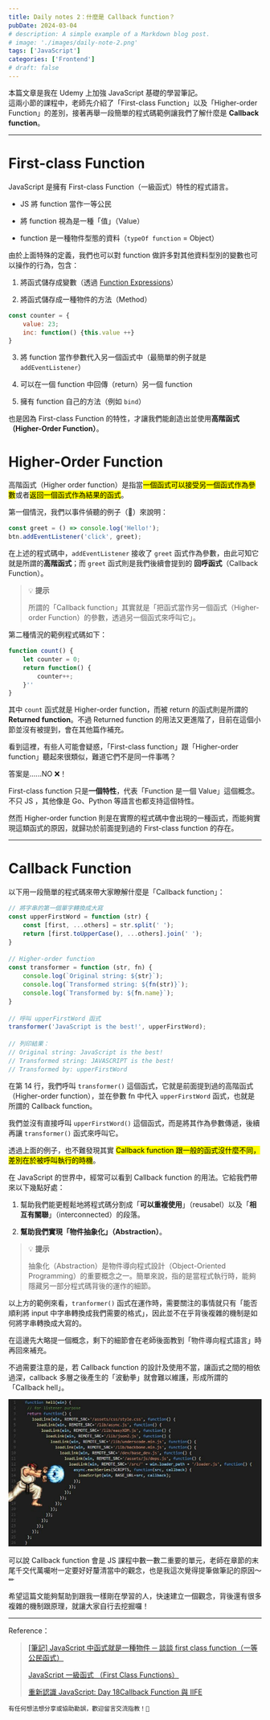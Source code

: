 ```yaml
---
title: Daily notes 2：什麼是 Callback function？
pubDate: 2024-03-04
# description: A simple example of a Markdown blog post.
# image: './images/daily-note-2.png'
tags: ['JavaScript']
categories: ['Frontend']
# draft: false
---
```


本篇文章是我在 Udemy 上加強 JavaScript 基礎的學習筆記。  
這兩小節的課程中，老師先介紹了「First-class Function」以及「Higher-order Function」的差別，接著再舉一段簡單的程式碼範例讓我們了解什麼是 **Callback function**。

---

# First-class Function

JavaScript 是擁有 First-class Function（一級函式）特性的程式語言。

* JS 將 function 當作一等公民

* 將 function 視為是一種「值」（Value）

* function 是一種物件型態的資料（`typeOf function` = Object）

由於上面特殊的定義，我們也可以對 function 做許多對其他資料型別的變數也可以操作的行為，包含：

1. 將函式儲存成變數（透過 [Function Expressions](https://developer.mozilla.org/en-US/docs/Web/JavaScript/Reference/Operators/function)）

2. 將函式儲存成一種物件的方法（Method）

```javascript
const counter = {
    value: 23;
    inc: function() {this.value ++}
}
```

3. 將 function 當作參數代入另一個函式中（最簡單的例子就是 `addEventListener`）

4. 可以在一個 function 中回傳（return）另一個 function

5. 擁有 function 自己的方法（例如 `bind`）

也是因為 First-class Function 的特性，才讓我們能創造出並使用**高階函式（Higher-Order Function）**。

# Higher-Order Function

高階函式（Higher order function）是指當<mark>一個函式可以接受另一個函式作為參數</mark>或者<mark>返回一個函式作為結果的函式</mark>。

第一個情況，我們以事件偵聽的例子（🌰）來說明：

```javascript
const greet = () => console.log('Hello!');
btn.addEventListener('click', greet);
```

在上述的程式碼中，`addEventListener` 接收了 `greet` 函式作為參數，由此可知它就是所謂的**高階函式**；而 `greet` 函式則是我們後續會提到的 **回呼函式**（Callback Function）。

> 💡 **提示**
>
> 所謂的「Callback function」其實就是「把函式當作另一個函式（Higher-order Function）的參數，透過另一個函式來呼叫它」。

第二種情況的範例程式碼如下：

```javascript
function count() {
    let counter = 0;
    return function() {
        counter++;
    }''
}
```

其中 `count` 函式就是 Higher-order function，而被 return 的函式則是所謂的 **Returned function**。不過 Returned function 的用法又更進階了，目前在這個小節並沒有被提到，會在其他篇作補充。

看到這裡，有些人可能會疑惑，「First-class function」跟「Higher-order function」聽起來很類似，難道它們不是同一件事嗎？

答案是......NO ❌！

First-class function 只是**一個特性**，代表「Function 是一個 Value」這個概念。不只 JS ，其他像是 Go、Python 等語言也都支持這個特性。

然而 Higher-order function 則是在實際的程式碼中會出現的一種函式，而能夠實現這類函式的原因，就歸功於前面提到過的 First-class function 的存在。

---

# Callback Function

以下用一段簡單的程式碼來帶大家瞭解什麼是「Callback function」：

```javascript
// 將字串的第一個單字轉換成大寫
const upperFirstWord = function (str) {
    const [first, ...others] = str.split(' ');
    return [first.toUpperCase(), ...others].join(' ');
}

// Higher-order function
const transformer = function (str, fn) {
    console.log(`Original string: ${str}`);
    console.log(`Transformed string: ${fn(str)}`);
    console.log(`Transformed by: ${fn.name}`);
}

// 呼叫 upperFirstWord 函式
transformer('JavaScript is the best!', upperFirstWord);

// 列印結果：
// Original string: JavaScript is the best!
// Transformed string: JAVASCRIPT is the best!
// Transformed by: upperFirstWord
```

在第 14 行，我們呼叫 `transformer()` 這個函式，它就是前面提到過的高階函式（Higher-order function），並在參數 fn 中代入 `upperFirstWord` 函式，也就是所謂的 Callback function。

我們並沒有直接呼叫 `upperFirstWord()` 這個函式，而是將其作為參數傳遞，後續再讓 `transformer()` 函式來呼叫它。

透過上面的例子，也不難發現其實 <mark>Callback function 跟一般的函式沒什麼不同，差別在於被呼叫執行的時機</mark>。

在 JavaScript 的世界中，經常可以看到 Callback function 的用法。它給我們帶來以下幾點好處：

1. 幫助我們能更輕鬆地將程式碼分割成「**可以重複使用**」（reusabel）以及「**相互有關聯**」（interconnected）的段落。

2. **幫助我們實現「物件抽象化」（Abstraction）**。

> 💡 **提示**
>
> 抽象化（Abstraction）是物件導向程式設計（Object-Oriented Programming）的重要概念之一。簡單來說，指的是當程式執行時，能夠隱藏另一部分程式碼背後的運作的細節。

以上方的範例來看，`tranformer()` 函式在運作時，需要關注的事情就只有「能否順利將 input 中字串轉換成我們需要的格式」，因此並不在乎背後複雜的機制是如何將字串轉換成大寫的。

在這邊先大略提一個概念，剩下的細節會在老師後面教到「物件導向程式語言」時再回來補充。

不過需要注意的是，若 Callback function 的設計及使用不當，讓函式之間的相依過深，callback 多層之後產生的「波動拳」就會難以維護，形成所謂的「Callback hell」。

![Callback Hell Image](./callback-hell.jpeg)

可以說 Callback function 會是 JS 課程中數一數二重要的單元，老師在章節的末尾千交代萬囑咐一定要好好釐清當中的觀念，也是我這次覺得提筆做筆記的原因～✏

希望這篇文能夠幫助到跟我一樣剛在學習的人，快速建立一個觀念，背後還有很多複雜的機制跟原理，就讓大家自行去挖掘囉！

---

Reference：

> [\[筆記\] JavaScript 中函式就是一種物件 ─ 談談 first class function（一等公民函式）](https://pjchender.blogspot.com/2016/03/javascriptfunctionobjects.html) 
>
> [JavaScript 一級函式 （First Class Functions）](https://www.casper.tw/development/2020/09/24/first-class-function/)
>
> [重新認識 JavaScript: Day 18Callback Function 與 IIFE](https://ithelp.ithome.com.tw/articles/10192739)

```plaintext
有任何想法想分享或協助勘誤，歡迎留言交流指教！🏹
```